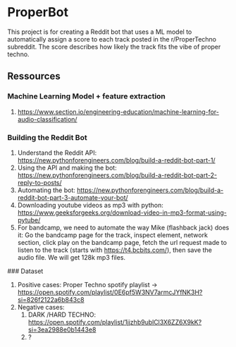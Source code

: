 # ProperBot

This project is for creating a Reddit bot that uses a ML model to automatically assign a score to each track posted in the r/ProperTechno subreddit. The score describes how likely the track fits the vibe of proper techno.
## Ressources

### Machine Learning Model + feature extraction
1. https://www.section.io/engineering-education/machine-learning-for-audio-classification/

### Building the Reddit Bot 
1. Understand the Reddit API: https://new.pythonforengineers.com/blog/build-a-reddit-bot-part-1/
2. Using the API and making the bot: https://new.pythonforengineers.com/blog/build-a-reddit-bot-part-2-reply-to-posts/
3. Automating the bot: https://new.pythonforengineers.com/blog/build-a-reddit-bot-part-3-automate-your-bot/
4. Downloading youtube videos as mp3 with python: https://www.geeksforgeeks.org/download-video-in-mp3-format-using-pytube/
5. For bandcamp, we need to automate the way Mike (flashback jack) does it: Go the bandcamp page for the track, inspect element, network section, click play on the bandcamp page, fetch the url request made to listen to the track (starts with https://t4.bcbits.com/), then save the audio file. We will get 128k mp3 files.

### Dataset

1. Positive cases: Proper Techno spotify playlist -> https://open.spotify.com/playlist/0E6pf5W3NV7armcJYfNK3H?si=826f2122a6b843c8
2. Negative cases: 
    1. DARK /HARD TECHNO: https://open.spotify.com/playlist/1jjzhb9ublCl3X6ZZ6X9kK?si=3ea2988e0b1443e8
    2. ?
